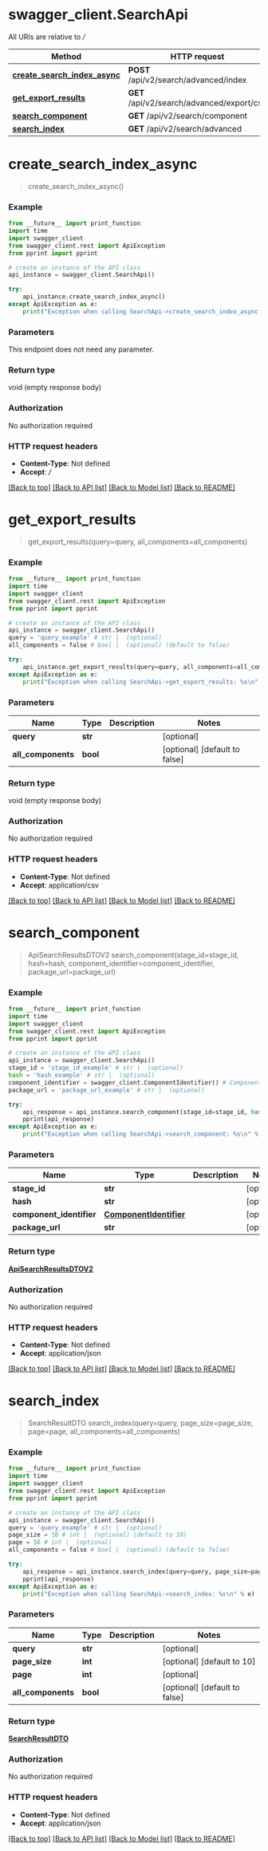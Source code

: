 # swagger_client.SearchApi

All URIs are relative to */*

Method | HTTP request | Description
------------- | ------------- | -------------
[**create_search_index_async**](SearchApi.md#create_search_index_async) | **POST** /api/v2/search/advanced/index | 
[**get_export_results**](SearchApi.md#get_export_results) | **GET** /api/v2/search/advanced/export/csv | 
[**search_component**](SearchApi.md#search_component) | **GET** /api/v2/search/component | 
[**search_index**](SearchApi.md#search_index) | **GET** /api/v2/search/advanced | 

# **create_search_index_async**
> create_search_index_async()



### Example
```python
from __future__ import print_function
import time
import swagger_client
from swagger_client.rest import ApiException
from pprint import pprint

# create an instance of the API class
api_instance = swagger_client.SearchApi()

try:
    api_instance.create_search_index_async()
except ApiException as e:
    print("Exception when calling SearchApi->create_search_index_async: %s\n" % e)
```

### Parameters
This endpoint does not need any parameter.

### Return type

void (empty response body)

### Authorization

No authorization required

### HTTP request headers

 - **Content-Type**: Not defined
 - **Accept**: */*

[[Back to top]](#) [[Back to API list]](../README.md#documentation-for-api-endpoints) [[Back to Model list]](../README.md#documentation-for-models) [[Back to README]](../README.md)

# **get_export_results**
> get_export_results(query=query, all_components=all_components)



### Example
```python
from __future__ import print_function
import time
import swagger_client
from swagger_client.rest import ApiException
from pprint import pprint

# create an instance of the API class
api_instance = swagger_client.SearchApi()
query = 'query_example' # str |  (optional)
all_components = false # bool |  (optional) (default to false)

try:
    api_instance.get_export_results(query=query, all_components=all_components)
except ApiException as e:
    print("Exception when calling SearchApi->get_export_results: %s\n" % e)
```

### Parameters

Name | Type | Description  | Notes
------------- | ------------- | ------------- | -------------
 **query** | **str**|  | [optional] 
 **all_components** | **bool**|  | [optional] [default to false]

### Return type

void (empty response body)

### Authorization

No authorization required

### HTTP request headers

 - **Content-Type**: Not defined
 - **Accept**: application/csv

[[Back to top]](#) [[Back to API list]](../README.md#documentation-for-api-endpoints) [[Back to Model list]](../README.md#documentation-for-models) [[Back to README]](../README.md)

# **search_component**
> ApiSearchResultsDTOV2 search_component(stage_id=stage_id, hash=hash, component_identifier=component_identifier, package_url=package_url)



### Example
```python
from __future__ import print_function
import time
import swagger_client
from swagger_client.rest import ApiException
from pprint import pprint

# create an instance of the API class
api_instance = swagger_client.SearchApi()
stage_id = 'stage_id_example' # str |  (optional)
hash = 'hash_example' # str |  (optional)
component_identifier = swagger_client.ComponentIdentifier() # ComponentIdentifier |  (optional)
package_url = 'package_url_example' # str |  (optional)

try:
    api_response = api_instance.search_component(stage_id=stage_id, hash=hash, component_identifier=component_identifier, package_url=package_url)
    pprint(api_response)
except ApiException as e:
    print("Exception when calling SearchApi->search_component: %s\n" % e)
```

### Parameters

Name | Type | Description  | Notes
------------- | ------------- | ------------- | -------------
 **stage_id** | **str**|  | [optional] 
 **hash** | **str**|  | [optional] 
 **component_identifier** | [**ComponentIdentifier**](.md)|  | [optional] 
 **package_url** | **str**|  | [optional] 

### Return type

[**ApiSearchResultsDTOV2**](ApiSearchResultsDTOV2.md)

### Authorization

No authorization required

### HTTP request headers

 - **Content-Type**: Not defined
 - **Accept**: application/json

[[Back to top]](#) [[Back to API list]](../README.md#documentation-for-api-endpoints) [[Back to Model list]](../README.md#documentation-for-models) [[Back to README]](../README.md)

# **search_index**
> SearchResultDTO search_index(query=query, page_size=page_size, page=page, all_components=all_components)



### Example
```python
from __future__ import print_function
import time
import swagger_client
from swagger_client.rest import ApiException
from pprint import pprint

# create an instance of the API class
api_instance = swagger_client.SearchApi()
query = 'query_example' # str |  (optional)
page_size = 10 # int |  (optional) (default to 10)
page = 56 # int |  (optional)
all_components = false # bool |  (optional) (default to false)

try:
    api_response = api_instance.search_index(query=query, page_size=page_size, page=page, all_components=all_components)
    pprint(api_response)
except ApiException as e:
    print("Exception when calling SearchApi->search_index: %s\n" % e)
```

### Parameters

Name | Type | Description  | Notes
------------- | ------------- | ------------- | -------------
 **query** | **str**|  | [optional] 
 **page_size** | **int**|  | [optional] [default to 10]
 **page** | **int**|  | [optional] 
 **all_components** | **bool**|  | [optional] [default to false]

### Return type

[**SearchResultDTO**](SearchResultDTO.md)

### Authorization

No authorization required

### HTTP request headers

 - **Content-Type**: Not defined
 - **Accept**: application/json

[[Back to top]](#) [[Back to API list]](../README.md#documentation-for-api-endpoints) [[Back to Model list]](../README.md#documentation-for-models) [[Back to README]](../README.md)

